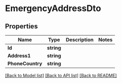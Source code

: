 # EmergencyAddressDto

## Properties

Name | Type | Description | Notes
------------ | ------------- | ------------- | -------------
**Id** | **string** |  | 
**Address1** | **string** |  | 
**PhoneCountry** | **string** |  | 

[[Back to Model list]](../README#documentation-for-models) [[Back to API list]](../README#documentation-for-api-endpoints) [[Back to README]](../README)


